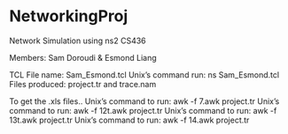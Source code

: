 # NetworkingProj
 Network Simulation using ns2
 CS436
 
 Members:
  Sam Doroudi
  & 
  Esmond Liang

TCL File name: Sam_Esmond.tcl
Unix’s command run: ns Sam_Esmond.tcl
Files produced: project.tr and trace.nam

To get the .xls files..
Unix’s command to run: awk -f 7.awk project.tr
Unix’s command to run: awk -f 12t.awk project.tr
Unix’s command to run: awk -f 13t.awk project.tr
Unix’s command to run: awk -f 14.awk project.tr
